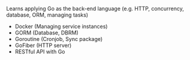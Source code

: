 
Learns applying Go as the back-end language (e.g. HTTP, concurrency, database, ORM, managing tasks) 

- Docker (Managing service instances)
- GORM (Database, DBRM)
- Goroutine (Cronjob, Sync package)
- GoFiber (HTTP server)
- RESTful API with Go


